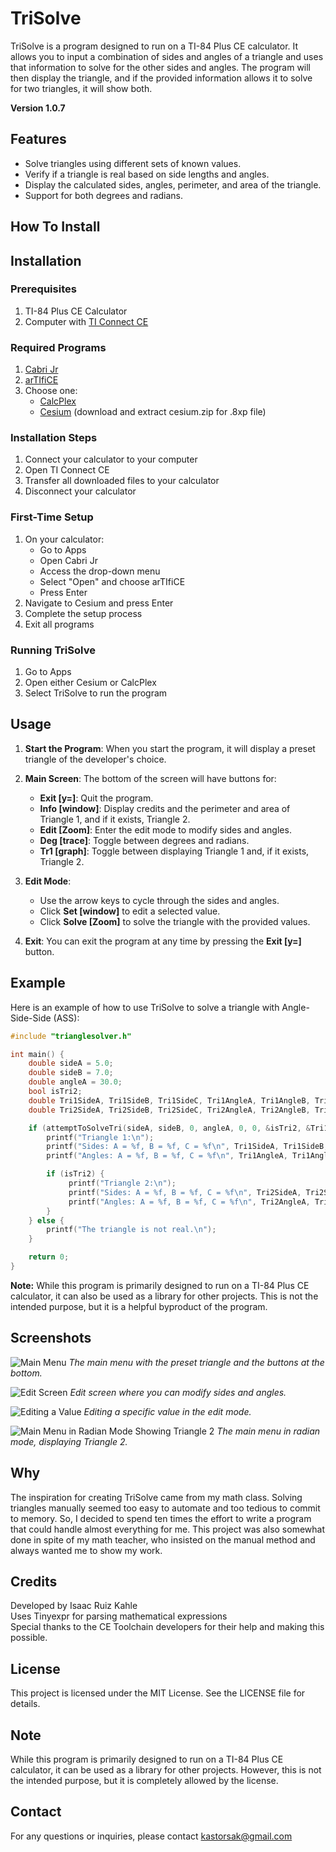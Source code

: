# TriSolve

TriSolve is a program designed to run on a TI-84 Plus CE calculator. It allows you to input a combination of sides and angles of a triangle and uses that information to solve for the other sides and angles. The program will then display the triangle, and if the provided information allows it to solve for two triangles, it will show both.

**Version 1.0.7**

## Features

- Solve triangles using different sets of known values.
- Verify if a triangle is real based on side lengths and angles.
- Display the calculated sides, angles, perimeter, and area of the triangle.
- Support for both degrees and radians.

## How To Install

## Installation

### Prerequisites
1. TI-84 Plus CE Calculator
2. Computer with [TI Connect CE](https://education.ti.com/en/products/computer-software/ti-connect-ce-sw)

### Required Programs
1. [Cabri Jr](https://education.ti.com/en/software/details/en/0549ed0d87e54e20aa2baa740269c229/83cabrijr)
2. [arTIfiCE](https://github.com/YvanTT/arTIfiCE/releases/download/v1.2/arTIfiCE.8xv)
3. Choose one:
    - [CalcPlex](https://calcplex.com/ti84plusce-jailbreak-tutorial/)
    - [Cesium](https://github.com/mateoconlechuga/cesium/releases) (download and extract cesium.zip for .8xp file)

### Installation Steps
1. Connect your calculator to your computer
2. Open TI Connect CE
3. Transfer all downloaded files to your calculator
4. Disconnect your calculator

### First-Time Setup
1. On your calculator:
    - Go to Apps
    - Open Cabri Jr
    - Access the drop-down menu
    - Select "Open" and choose arTIfiCE
    - Press Enter
2. Navigate to Cesium and press Enter
3. Complete the setup process
4. Exit all programs

### Running TriSolve
1. Go to Apps
2. Open either Cesium or CalcPlex
3. Select TriSolve to run the program


## Usage

1. **Start the Program**: When you start the program, it will display a preset triangle of the developer's choice.
2. **Main Screen**: The bottom of the screen will have buttons for:
    - **Exit [y=]**: Quit the program.
    - **Info [window]**: Display credits and the perimeter and area of Triangle 1, and if it exists, Triangle 2.
    - **Edit [Zoom]**: Enter the edit mode to modify sides and angles.
    - **Deg [trace]**: Toggle between degrees and radians.
    - **Tr1 [graph]**: Toggle between displaying Triangle 1 and, if it exists, Triangle 2.

3. **Edit Mode**:
    - Use the arrow keys to cycle through the sides and angles.
    - Click **Set [window]** to edit a selected value.
    - Click **Solve [Zoom]** to solve the triangle with the provided values.

4. **Exit**: You can exit the program at any time by pressing the **Exit [y=]** button.

## Example

Here is an example of how to use TriSolve to solve a triangle with Angle-Side-Side (ASS):

```c
#include "trianglesolver.h"

int main() {
    double sideA = 5.0;
    double sideB = 7.0;
    double angleA = 30.0;
    bool isTri2;
    double Tri1SideA, Tri1SideB, Tri1SideC, Tri1AngleA, Tri1AngleB, Tri1AngleC;
    double Tri2SideA, Tri2SideB, Tri2SideC, Tri2AngleA, Tri2AngleB, Tri2AngleC;

    if (attemptToSolveTri(sideA, sideB, 0, angleA, 0, 0, &isTri2, &Tri1SideA, &Tri1SideB, &Tri1SideC, &Tri1AngleA, &Tri1AngleB, &Tri1AngleC, &Tri2SideA, &Tri2SideB, &Tri2SideC, &Tri2AngleA, &Tri2AngleB, &Tri2AngleC)) {
        printf("Triangle 1:\n");
        printf("Sides: A = %f, B = %f, C = %f\n", Tri1SideA, Tri1SideB, Tri1SideC);
        printf("Angles: A = %f, B = %f, C = %f\n", Tri1AngleA, Tri1AngleB, Tri1AngleC);

        if (isTri2) {
             printf("Triangle 2:\n");
             printf("Sides: A = %f, B = %f, C = %f\n", Tri2SideA, Tri2SideB, Tri2SideC);
             printf("Angles: A = %f, B = %f, C = %f\n", Tri2AngleA, Tri2AngleB, Tri2AngleC);
        }
    } else {
        printf("The triangle is not real.\n");
    }

    return 0;
}
```

**Note:** While this program is primarily designed to run on a TI-84 Plus CE calculator, it can also be used as a library for other projects. This is not the intended purpose, but it is a helpful byproduct of the program.

## Screenshots
![Main Menu](screenshots/mainmenu.png)
*The main menu with the preset triangle and the buttons at the bottom.*

![Edit Screen](screenshots/editscreen.png)
*Edit screen where you can modify sides and angles.*

![Editing a Value](screenshots/editingAValue.png)
*Editing a specific value in the edit mode.*

![Main Menu in Radian Mode Showing Triangle 2](screenshots/mainmenuButInRadModeAndShowingTri2.png)
*The main menu in radian mode, displaying Triangle 2.*

## Why

The inspiration for creating TriSolve came from my math class. Solving triangles manually seemed too easy to automate and too tedious to commit to memory. So, I decided to spend ten times the effort to write a program that could handle almost everything for me. This project was also somewhat done in spite of my math teacher, who insisted on the manual method and always wanted me to show my work.


## Credits

Developed by Isaac Ruiz Kahle  
Uses Tinyexpr for parsing mathematical expressions  
Special thanks to the CE Toolchain developers for their help and making this possible.

## License

This project is licensed under the MIT License. See the LICENSE file for details.

## Note

While this program is primarily designed to run on a TI-84 Plus CE calculator, it can be used as a library for other projects. However, this is not the intended purpose, but it is completely allowed by the license.

## Contact

For any questions or inquiries, please contact kastorsak@gmail.com
